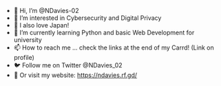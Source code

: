 - 👋 Hi, I’m @NDavies-02
- 👀 I’m interested in Cybersecurity and Digital Privacy
- 🎌 I also love Japan!
- 🌱 I’m currently learning Python and basic Web Development for university
- 📫 How to reach me ... check the links at the end of my Carrd! (Link on profile)
- 🐦 Follow me on Twitter @NDavies_02
- 📎  Or visit my website: https://ndavies.rf.gd/
